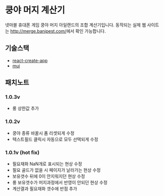 # 쿵야 머지 계산기
 넷마블 휴대폰 게임 쿵야 머지 아일랜드의 조합 계산기입니다. 동작되는 실제 웹 사이트는 <http://merge.banipest.com/>에서 확인 가능합니다.
 
## 기술스택
 * [react-create-app](https://create-react-app.dev/ )
 * [mui](https://mui.com/)

## 패치노트
### 1.0.3v
 * 룽 상한값 추가
 
### 1.0.2v
 * 쿵야 종류 바꿀시 폼 리셋되게 수정
 * 텍스트필드 클릭시 자동으로 모두 선택되게 수정 
 
### 1.0.1v (hot fix)
 * 필요재화 NaN개로 표시되는 현상 수정
 * 필요 골드가 없을 시 페이지가 날라가는 현상 수정
 * 보유갯수 뒤에 0이 안지워지던 현상 수정
 * 룽 보유갯수가 머지과정에서 반영이 안되던 현상 수정
 * 계산결과 필요재화 갯수에 반점 추가 
